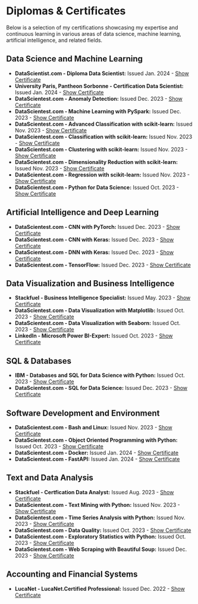 # **Diplomas & Certificates**

Below is a selection of my certifications showcasing my expertise and continuous learning in various areas of data science, machine learning, artificial intelligence, and related fields.

## Data Science and Machine Learning
- **DataScientist.com - Diploma Data Scientist:** Issued Jan. 2024 - [Show Certificate](https://github.com/jenst1234/Data_Science_Portfolio/blob/main/certificates/Datascientist_Diploma.pdf)
- **University Paris, Pantheon Sorbonne - Certification Data Scientist:** Issued Jan. 2024 - [Show Certificate](https://github.com/jenst1234/Data_Science_Portfolio/blob/main/certificates/Sorbonne_Datascientist.pdf)
- **DataScientest.com - Anomaly Detection:** Issued Dec. 2023 - [Show Certificate](https://github.com/jenst1234/Data_Science_Portfolio/blob/main/certificates/Datascientist_anomaly_detection.pdf)
- **DataScientest.com - Machine Learning with PySpark:** Issued Dec. 2023 - [Show Certificate](https://github.com/jenst1234/Data_Science_Portfolio/blob/main/certificates/Datascientist_machinelearning_pyspark.pdf)
- **DataScientest.com - Advanced Classification with scikit-learn:** Issued Nov. 2023 - [Show Certificate](https://github.com/jenst1234/Data_Science_Portfolio/blob/main/certificates/Datascientist_advanced_classification.pdf)
- **DataScientest.com - Classification with scikit-learn:** Issued Nov. 2023 - [Show Certificate](https://github.com/jenst1234/Data_Science_Portfolio/blob/main/certificates/Datascientist_classification.pdf)
- **DataScientest.com - Clustering with scikit-learn:** Issued Nov. 2023 - [Show Certificate](https://github.com/jenst1234/Data_Science_Portfolio/blob/main/certificates/Datascientist_clustering.pdf)
- **DataScientest.com - Dimensionality Reduction with scikit-learn:** Issued Nov. 2023 - [Show Certificate](https://github.com/jenst1234/Data_Science_Portfolio/blob/main/certificates/Datascientist_dimensionality_reduction_scikitlearn.pdf)
- **DataScientest.com - Regression with scikit-learn:** Issued Nov. 2023 - [Show Certificate](https://github.com/jenst1234/Data_Science_Portfolio/blob/main/certificates/Datascientist_regression_scikitlearn.pdf)
- **DataScientest.com - Python for Data Science:** Issued Oct. 2023 - [Show Certificate](https://github.com/jenst1234/Data_Science_Portfolio/blob/main/certificates/Datascientist_python.pdf)

## Artificial Intelligence and Deep Learning
- **DataScientest.com - CNN with PyTorch:** Issued Dec. 2023 - [Show Certificate](https://github.com/jenst1234/Data_Science_Portfolio/blob/main/certificates/Datascientist_cnn_pytorch.pdf)
- **DataScientest.com - CNN with Keras:** Issued Dec. 2023 - [Show Certificate](https://github.com/jenst1234/Data_Science_Portfolio/blob/main/certificates/Datascientist_dnn_keras.pdf)
- **DataScientest.com - DNN with Keras:** Issued Dec. 2023 - [Show Certificate](https://github.com/jenst1234/Data_Science_Portfolio/blob/main/certificates/Datascientist_dnn_keras.pdf)
- **DataScientest.com - TensorFlow:** Issued Dec. 2023 - [Show Certificate](https://github.com/jenst1234/Data_Science_Portfolio/blob/main/certificates/Datascientist_tensorflow.pdf)

## Data Visualization and Business Intelligence
- **Stackfuel - Business Intelligence Specialist:** Issued May. 2023 - [Show Certificate](https://github.com/jenst1234/Data_Science_Portfolio/blob/main/certificates/Stackfuel_BI_Specialist.pdf)
- **DataScientest.com - Data Visualization with Matplotlib:** Issued Oct. 2023 - [Show Certificate](https://github.com/jenst1234/Data_Science_Portfolio/blob/main/certificates/datascientist_matplotlib.pdf)
- **DataScientest.com - Data Visualization with Seaborn:** Issued Oct. 2023 - [Show Certificate](https://github.com/jenst1234/Data_Science_Portfolio/blob/main/certificates/datascientist_seaborn.pdf)
- **LinkedIn - Microsoft Power BI-Expert:** Issued Oct. 2023 - [Show Certificate](https://github.com/jenst1234/Data_Science_Portfolio/blob/main/certificates/LinkedIn_CertificateOfCompletion_Microsoft%20Power%20BIExpertin%20werden.pdf)

## SQL & Databases
- **IBM - Databases and SQL for Data Science with Python:** Issued Oct. 2023 - [Show Certificate](https://github.com/jenst1234/Data_Science_Portfolio/blob/main/certificates/IBM_Databases%20and%20SQL%20for%20Datascience.pdf)
- **DataScientest.com - SQL for Data Science:** Issued Dec. 2023 - [Show Certificate](https://github.com/jenst1234/Data_Science_Portfolio/blob/main/certificates/Datascientist_sql.pdf)

## Software Development and Environment
- **DataScientest.com - Bash and Linux:** Issued Nov. 2023 - [Show Certificate](https://github.com/jenst1234/Data_Science_Portfolio/blob/main/certificates/Datascientist_bash_linux.pdf)
- **DataScientest.com - Object Oriented Programming with Python:** Issued Oct. 2023 - [Show Certificate](https://github.com/jenst1234/Data_Science_Portfolio/blob/main/certificates/Datascientist_OOP.pdf)
- **DataScientest.com - Docker:** Issued Jan. 2024 - [Show Certificate](https://github.com/jenst1234/Data_Science_Portfolio/blob/main/certificates/Datascientist_docker.pdf)
- **DataScientest.com - FastAPI:** Issued Jan. 2024 - [Show Certificate](https://github.com/jenst1234/Data_Science_Portfolio/blob/main/certificates/Datascientist_fastapi.pdf)

## Text and Data Analysis
- **Stackfuel - Certfication Data Analyst:** Issued Aug. 2023 - [Show Certificate](https://github.com/jenst1234/Data_Science_Portfolio/blob/main/certificates/Stackfuel_Data_Analyst.pdf)
- **DataScientest.com - Text Mining with Python:** Issued Nov. 2023 - [Show Certificate](https://github.com/jenst1234/Data_Science_Portfolio/blob/main/certificates/Datascientist_text_mining_with_python.pdf)
- **DataScientest.com - Time Series Analysis with Python:** Issued Nov. 2023 - [Show Certificate](https://github.com/jenst1234/Data_Science_Portfolio/blob/main/certificates/Datascientist_Timeseries_analysis_with_python.pdf)
- **DataScientest.com - Data Quality:** Issued Oct. 2023 - [Show Certificate](https://github.com/jenst1234/Data_Science_Portfolio/blob/main/certificates/Datascientist_data_quality.pdf)
- **DataScientest.com - Exploratory Statistics with Python:** Issued Oct. 2023 - [Show Certificate](https://github.com/jenst1234/Data_Science_Portfolio/blob/main/certificates/Datascientist_exploratory_statistics.pdf)
- **DataScientest.com - Web Scraping with Beautiful Soup:** Issued Dec. 2023 - [Show Certificate](https://github.com/jenst1234/Data_Science_Portfolio/blob/main/certificates/Datascientist_Webscraping_BeautfifulSoup.pdf)

## Accounting and Financial Systems
- **LucaNet - LucaNet.Certified Professional:** Issued Dec. 2022 - [Show Certificate](https://github.com/jenst1234/Data_Science_Portfolio/blob/main/certificates/LucaNet.Certified%20Professional.pdf)
